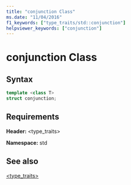 ```yaml
---
title: "conjunction Class"
ms.date: "11/04/2016"
f1_keywords: ["type_traits/std::conjunction"]
helpviewer_keywords: ["conjunction"]
---
```

# conjunction Class

## Syntax

```cpp
template <class T>
struct conjunction;
```

## Requirements

**Header:** \<type_traits>

**Namespace:** std

## See also

[<type_traits>](../standard-library/type-traits.md)

